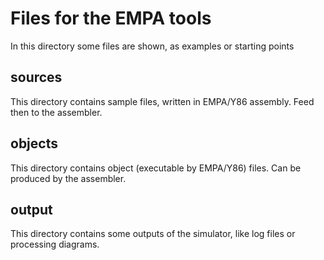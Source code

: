 Files for the EMPA tools
========================
In this directory some files are shown, as examples or starting points

sources
-------
This directory contains sample files, written in EMPA/Y86 assembly. Feed then to the assembler.

objects
-------
This directory contains object (executable by EMPA/Y86) files. Can be produced by the assembler.

output
------
This directory contains some outputs of the simulator, like log files or processing diagrams.


